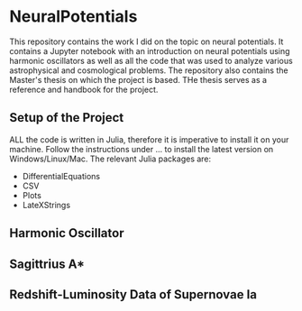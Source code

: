 # NeuralPotentials

This repository contains the work I did on the topic on neural potentials. It contains a Jupyter notebook with an introduction on neural potentials using harmonic oscillators as well as all the code that was used to analyze various astrophysical and cosmological problems. The repository also contains the Master's thesis on which the project is based. THe thesis serves as a reference and handbook for the project.

## Setup of the Project

ALL the code is written in Julia, therefore it is imperative to install it on your machine. Follow the instructions under ... to install the latest version on Windows/Linux/Mac.
The relevant Julia packages are:
* DifferentialEquations
* CSV
* Plots
* LateXStrings

## Harmonic Oscillator

## Sagittrius A*

## Redshift-Luminosity Data of Supernovae Ia

